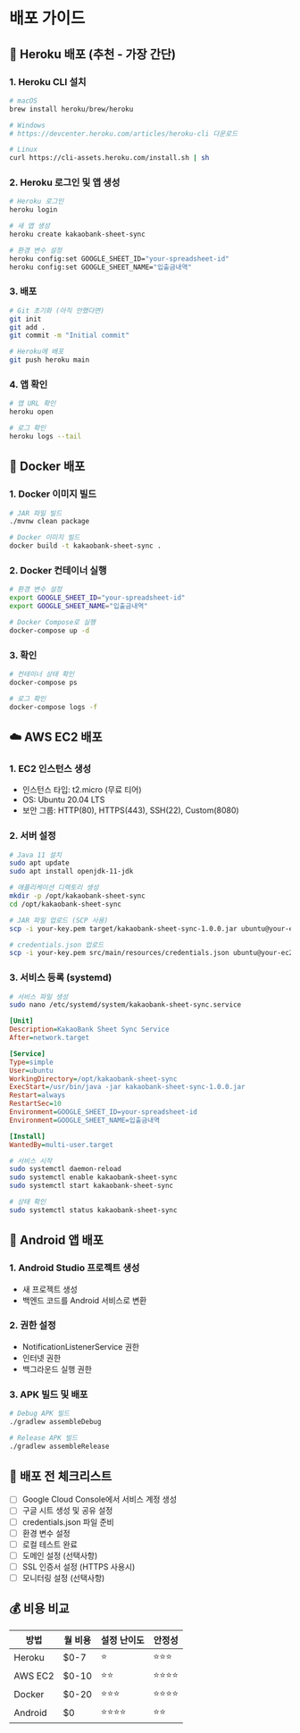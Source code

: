 # 배포 가이드

## 🚀 Heroku 배포 (추천 - 가장 간단)

### 1. Heroku CLI 설치
```bash
# macOS
brew install heroku/brew/heroku

# Windows
# https://devcenter.heroku.com/articles/heroku-cli 다운로드

# Linux
curl https://cli-assets.heroku.com/install.sh | sh
```

### 2. Heroku 로그인 및 앱 생성
```bash
# Heroku 로그인
heroku login

# 새 앱 생성
heroku create kakaobank-sheet-sync

# 환경 변수 설정
heroku config:set GOOGLE_SHEET_ID="your-spreadsheet-id"
heroku config:set GOOGLE_SHEET_NAME="입출금내역"
```

### 3. 배포
```bash
# Git 초기화 (아직 안했다면)
git init
git add .
git commit -m "Initial commit"

# Heroku에 배포
git push heroku main
```

### 4. 앱 확인
```bash
# 앱 URL 확인
heroku open

# 로그 확인
heroku logs --tail
```

## 🐳 Docker 배포

### 1. Docker 이미지 빌드
```bash
# JAR 파일 빌드
./mvnw clean package

# Docker 이미지 빌드
docker build -t kakaobank-sheet-sync .
```

### 2. Docker 컨테이너 실행
```bash
# 환경 변수 설정
export GOOGLE_SHEET_ID="your-spreadsheet-id"
export GOOGLE_SHEET_NAME="입출금내역"

# Docker Compose로 실행
docker-compose up -d
```

### 3. 확인
```bash
# 컨테이너 상태 확인
docker-compose ps

# 로그 확인
docker-compose logs -f
```

## ☁️ AWS EC2 배포

### 1. EC2 인스턴스 생성
- 인스턴스 타입: t2.micro (무료 티어)
- OS: Ubuntu 20.04 LTS
- 보안 그룹: HTTP(80), HTTPS(443), SSH(22), Custom(8080)

### 2. 서버 설정
```bash
# Java 11 설치
sudo apt update
sudo apt install openjdk-11-jdk

# 애플리케이션 디렉토리 생성
mkdir -p /opt/kakaobank-sheet-sync
cd /opt/kakaobank-sheet-sync

# JAR 파일 업로드 (SCP 사용)
scp -i your-key.pem target/kakaobank-sheet-sync-1.0.0.jar ubuntu@your-ec2-ip:/opt/kakaobank-sheet-sync/

# credentials.json 업로드
scp -i your-key.pem src/main/resources/credentials.json ubuntu@your-ec2-ip:/opt/kakaobank-sheet-sync/
```

### 3. 서비스 등록 (systemd)
```bash
# 서비스 파일 생성
sudo nano /etc/systemd/system/kakaobank-sheet-sync.service
```

```ini
[Unit]
Description=KakaoBank Sheet Sync Service
After=network.target

[Service]
Type=simple
User=ubuntu
WorkingDirectory=/opt/kakaobank-sheet-sync
ExecStart=/usr/bin/java -jar kakaobank-sheet-sync-1.0.0.jar
Restart=always
RestartSec=10
Environment=GOOGLE_SHEET_ID=your-spreadsheet-id
Environment=GOOGLE_SHEET_NAME=입출금내역

[Install]
WantedBy=multi-user.target
```

```bash
# 서비스 시작
sudo systemctl daemon-reload
sudo systemctl enable kakaobank-sheet-sync
sudo systemctl start kakaobank-sheet-sync

# 상태 확인
sudo systemctl status kakaobank-sheet-sync
```

## 📱 Android 앱 배포

### 1. Android Studio 프로젝트 생성
- 새 프로젝트 생성
- 백엔드 코드를 Android 서비스로 변환

### 2. 권한 설정
- NotificationListenerService 권한
- 인터넷 권한
- 백그라운드 실행 권한

### 3. APK 빌드 및 배포
```bash
# Debug APK 빌드
./gradlew assembleDebug

# Release APK 빌드
./gradlew assembleRelease
```

## 🔧 배포 전 체크리스트

- [ ] Google Cloud Console에서 서비스 계정 생성
- [ ] 구글 시트 생성 및 공유 설정
- [ ] credentials.json 파일 준비
- [ ] 환경 변수 설정
- [ ] 로컬 테스트 완료
- [ ] 도메인 설정 (선택사항)
- [ ] SSL 인증서 설정 (HTTPS 사용시)
- [ ] 모니터링 설정 (선택사항)

## 💰 비용 비교

| 방법 | 월 비용 | 설정 난이도 | 안정성 |
|------|---------|-------------|--------|
| Heroku | $0-7 | ⭐ | ⭐⭐⭐ |
| AWS EC2 | $0-10 | ⭐⭐ | ⭐⭐⭐⭐ |
| Docker | $0-20 | ⭐⭐⭐ | ⭐⭐⭐⭐ |
| Android | $0 | ⭐⭐⭐⭐ | ⭐⭐ |
